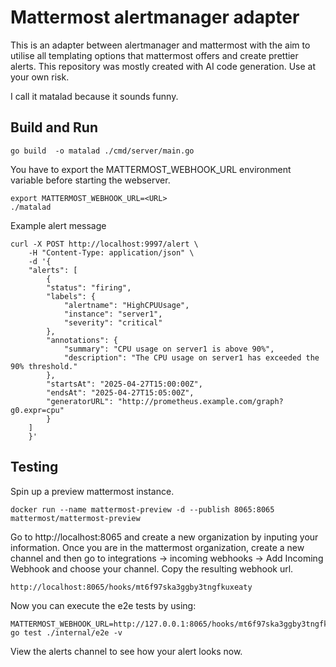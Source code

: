 
# Mattermost alertmanager adapter

This is an adapter between alertmanager and mattermost with the aim to utilise all templating options that mattermost offers and create prettier alerts. This repository was mostly created with AI code generation. Use at your own risk.

I call it matalad because it sounds funny.

## Build and Run

```
go build  -o matalad ./cmd/server/main.go
```

You have to export the MATTERMOST_WEBHOOK_URL environment variable before starting the webserver.
```
export MATTERMOST_WEBHOOK_URL=<URL>
./matalad
```

Example alert message
```
curl -X POST http://localhost:9997/alert \
    -H "Content-Type: application/json" \
    -d '{
    "alerts": [
        {
        "status": "firing",
        "labels": {
            "alertname": "HighCPUUsage",
            "instance": "server1",
            "severity": "critical"
        },
        "annotations": {
            "summary": "CPU usage on server1 is above 90%",
            "description": "The CPU usage on server1 has exceeded the 90% threshold."
        },
        "startsAt": "2025-04-27T15:00:00Z",
        "endsAt": "2025-04-27T15:05:00Z",
        "generatorURL": "http://prometheus.example.com/graph?g0.expr=cpu"
        }
    ]
    }'
```

## Testing

Spin up a preview mattermost instance.
```
docker run --name mattermost-preview -d --publish 8065:8065 mattermost/mattermost-preview
```

Go to http://localhost:8065 and create a new organization by inputing your information.
Once you are in the mattermost organization, create a new channel and then go to integrations -> incoming webhooks -> Add Incoming Webhook and choose your channel. Copy the resulting webhook url.

```
http://localhost:8065/hooks/mt6f97ska3ggby3tngfkuxeaty
```

Now you can execute the e2e tests by using:

```
MATTERMOST_WEBHOOK_URL=http://127.0.0.1:8065/hooks/mt6f97ska3ggby3tngfkuxeaty go test ./internal/e2e -v
```

View the alerts channel to see how your alert looks now.